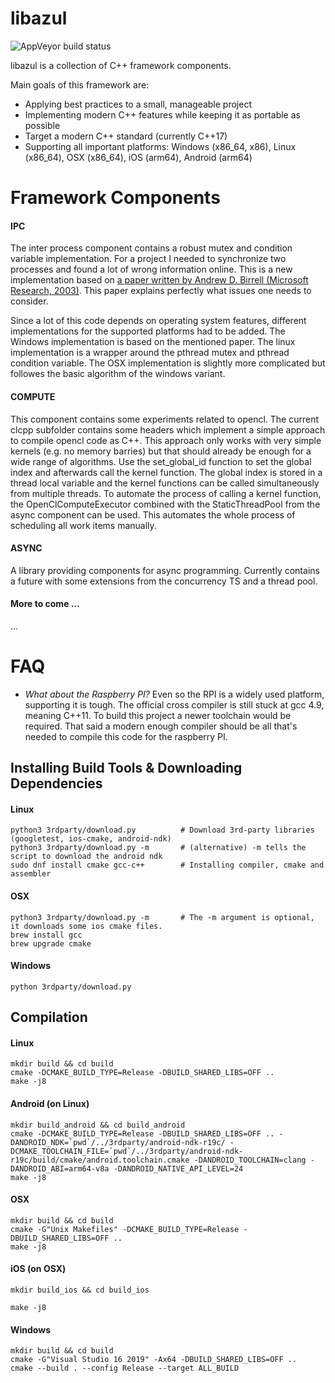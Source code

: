 # libazul

![AppVeyor build status](https://ci.appveyor.com/api/projects/status/github/MichaelE1000/libazul?branch=master&svg=true "AppVeyor Build Status")

libazul is a collection of C++ framework components.

Main goals of this framework are: 
* Applying best practices to a small, manageable project
* Implementing modern C++ features while keeping it as portable as possible
* Target a modern C++ standard (currently C++17)
* Supporting all important platforms: Windows (x86_64, x86), Linux (x86_64), OSX (x86_64), iOS (arm64), Android (arm64)

# Framework Components

#### IPC

The inter process component contains a robust mutex and condition variable implementation. For a project I needed to synchronize two processes and found a lot of wrong information online. This is a new implementation based on [a paper written by Andrew D. Birrell (Microsoft Research, 2003)](http://birrell.org/andrew/papers/ImplementingCVs.pdf). This paper explains perfectly what issues one needs to consider.

Since a lot of this code depends on operating system features, different implementations for the supported platforms had to be added. The Windows implementation is based on the mentioned paper. The linux implementation is a wrapper around the pthread mutex and pthread condition variable. The OSX implementation is slightly more complicated but followes the basic algorithm of the windows variant.

#### COMPUTE

This component contains some experiments related to opencl. The current clcpp subfolder contains some headers which implement a simple approach to compile opencl code as C++. This approach only works with very simple kernels (e.g. no memory barries) but that should already be enough for a wide range of algorithms. Use the set_global_id function to set the global index and afterwards call the kernel function. The global index is stored in a thread local variable and the kernel functions can be called simultaneously from multiple threads. To automate the process of calling a kernel function, the OpenClComputeExecutor combined with the StaticThreadPool from the async component can be used. This automates the whole process of scheduling all work items manually.

#### ASYNC

A library providing components for async programming. Currently contains a future with some extensions from the concurrency TS and a thread pool.

#### More to come ...

...

# FAQ

* *What about the Raspberry PI?* Even so the RPI is a widely used platform, supporting it is tough. The official cross compiler is still stuck at gcc 4.9, meaning C++11. To build this project a newer toolchain would be required. That said a modern enough compiler should be all that's needed to compile this code for the raspberry PI.

## Installing Build Tools & Downloading Dependencies

#### Linux
   
    python3 3rdparty/download.py          # Download 3rd-party libraries (googletest, ios-cmake, android-ndk)
    python3 3rdparty/download.py -m       # (alternative) -m tells the script to download the android ndk
    sudo dnf install cmake gcc-c++        # Installing compiler, cmake and assembler

#### OSX

    python3 3rdparty/download.py -m       # The -m argument is optional, it downloads some ios cmake files.
    brew install gcc
    brew upgrade cmake

#### Windows

    python 3rdparty/download.py

## Compilation

#### Linux

    mkdir build && cd build
    cmake -DCMAKE_BUILD_TYPE=Release -DBUILD_SHARED_LIBS=OFF ..
    make -j8

#### Android (on Linux)

    mkdir build_android && cd build_android
    cmake -DCMAKE_BUILD_TYPE=Release -DBUILD_SHARED_LIBS=OFF .. -DANDROID_NDK=`pwd`/../3rdparty/android-ndk-r19c/ -DCMAKE_TOOLCHAIN_FILE=`pwd`/../3rdparty/android-ndk-r19c/build/cmake/android.toolchain.cmake -DANDROID_TOOLCHAIN=clang -DANDROID_ABI=arm64-v8a -DANDROID_NATIVE_API_LEVEL=24
    make -j8

#### OSX

    mkdir build && cd build
    cmake -G"Unix Makefiles" -DCMAKE_BUILD_TYPE=Release -DBUILD_SHARED_LIBS=OFF ..
    make -j8

#### iOS (on OSX)

    mkdir build_ios && cd build_ios
    
    make -j8

#### Windows

    mkdir build && cd build
    cmake -G"Visual Studio 16 2019" -Ax64 -DBUILD_SHARED_LIBS=OFF ..
    cmake --build . --config Release --target ALL_BUILD


